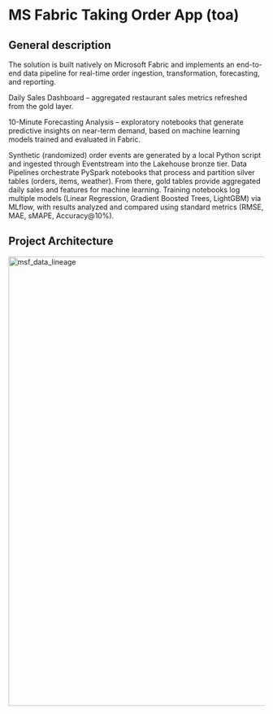 # MS Fabric Taking Order App (toa)

## General description
The solution is built natively on Microsoft Fabric and implements an end-to-end data pipeline for real-time order ingestion, transformation, forecasting, and reporting.

Daily Sales Dashboard – aggregated restaurant sales metrics refreshed from the gold layer.

10-Minute Forecasting Analysis – exploratory notebooks that generate predictive insights on near-term demand, based on machine learning models trained and evaluated in Fabric.

Synthetic (randomized) order events are generated by a local Python script and ingested through Eventstream into the Lakehouse bronze tier. Data Pipelines orchestrate PySpark notebooks that process and partition silver tables (orders, items, weather). From there, gold tables provide aggregated daily sales and features for machine learning. Training notebooks log multiple models (Linear Regression, Gradient Boosted Trees, LightGBM) via MLflow, with results analyzed and compared using standard metrics (RMSE, MAE, sMAPE, Accuracy@10%).


## Project Architecture
<img width="1409" height="883" alt="msf_data_lineage" src="https://github.com/user-attachments/assets/57a96552-4428-40d5-b7a4-d7658a1f638c" />
